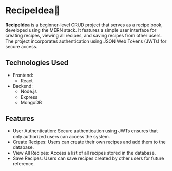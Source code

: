 
# RecipeIdea🍴
**RecipeIdea** is a beginner-level CRUD project that serves as a recipe book, developed using the MERN stack. It features a simple user interface for creating recipes, viewing all recipes, and saving recipes from other users. The project incorporates authentication using JSON Web Tokens (JWTs) for secure access.

## Technologies Used

- Frontend:
  - React
- Backend:
  - Node.js
  - Express
  - MongoDB

## Features
- User Authentication: Secure authentication using JWTs ensures that only authorized users can access the system.
- Create Recipes: Users can create their own recipes and add them to the database.
- View All Recipes: Access a list of all recipes stored in the database.
- Save Recipes: Users can save recipes created by other users for future reference.









